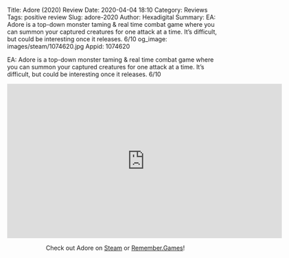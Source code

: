 Title: Adore (2020) Review
Date: 2020-04-04 18:10
Category: Reviews
Tags: positive review
Slug: adore-2020
Author: Hexadigital
Summary: EA: Adore is a top-down monster taming & real time combat game where you can summon your captured creatures for one attack at a time. It’s difficult, but could be interesting once it releases. 6/10
og_image: images/steam/1074620.jpg
Appid: 1074620

EA: Adore is a top-down monster taming & real time combat game where you can summon your captured creatures for one attack at a time. It’s difficult, but could be interesting once it releases. 6/10

<center><iframe src="https://www.youtube.com/embed/UDER0EtENHM?feature=oembed" allow="accelerometer; autoplay; encrypted-media; gyroscope; picture-in-picture" width="640" height="360" frameborder="0"></iframe>

Check out Adore on [Steam](https://store.steampowered.com/app/1074620/?curator_clanid=34633900) or [Remember.Games](https://remember.games/game/31/)!</center>
